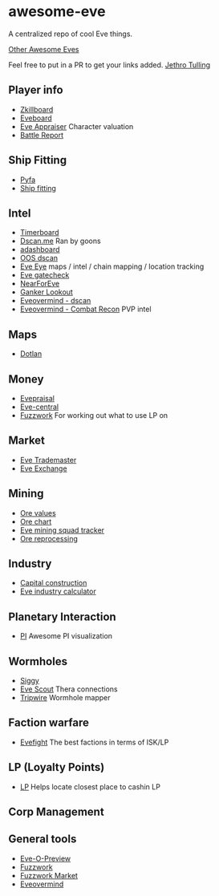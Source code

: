 # awesome-eve

A centralized repo of cool Eve things.

[Other Awesome Eves](https://github.com/devfleet/awesome-eve)

Feel free to put in a PR to get your links added. [Jethro Tulling](https://zkillboard.com/character/96661546)

Player info
-- 

- [Zkillboard](http://zkillboard.com)
- [Eveboard](http://eveboard.com)
- [Eve Appraiser](http://www.eve-appraiser.com) Character valuation
- [Battle Report](http://evf-eve.com/services/brcat/)

Ship Fitting
--

- [Pyfa](https://github.com/pyfa-org/Pyfa)
- [Ship fitting](https://o.smium.org)


Intel
--

- [Timerboard](https://timerboard.net)
- [Dscan.me](https://dscan.me) Ran by goons
- [adashboard](https://adashboard.info/intel)
- [OOS dscan](http://tools.oos-alliance.net/dscan/)
- [Eve Eye](https://eveeye.com) maps / intel / chain mapping / location tracking
- [Eve gatecheck](http://eve-gatecheck.space)
- [NearForEve](http://www.nearforeve.com)
- [Ganker Lookout](https://gankerlookout.com)
- [Eveovermind - dscan](http://collab.eveovermind.com/dscan.php)
- [Eveovermind - Combat Recon](http://www.eveovermind.com/combatrecon.php) PVP intel


Maps
--

- [Dotlan](http://evemaps.dotlan.net)


Money
-- 

- [Evepraisal](http://evepraisal.com)
- [Eve-central](https://eve-central.com)
- [Fuzzwork](https://www.fuzzwork.co.uk/lpstore/) For working out what to use LP on

Market
--

- [Eve Trademaster](www.evetrademaster.com)
- [Eve Exchange](https://eve.exchange)

Mining
--

- [Ore values](http://ore.cerlestes.de/#site:ore)
- [Ore chart](https://eve.tools/oreChart)
- [Eve mining squad tracker](http://tracker.eveminingsquad.com/)
- [Ore reprocessing](https://eve.tools/reprocessor)


Industry
--

- [Capital construction](http://eve.smith-net.org.uk/capital/)
- [Eve industry calculator](http://eve-industry.org/calc)


Planetary Interaction
--

- [PI](http://alysii.com/eve/pi/) Awesome PI visualization


Wormholes
--

- [Siggy](https://siggy.borkedlabs.com/pages/welcome)
- [Eve Scout](https://www.eve-scout.com/thera) Thera connections
- [Tripwire](https://tripwire.eve-apps.com) Wormhole mapper

Faction warfare
--

- [Evefight](http://evefight.com) The best factions in terms of ISK/LP

LP (Loyalty Points)
--

- [LP](http://nearest.ouroborus.org) Helps locate closest place to cashin LP

Corp Management
-- 

General tools
--

- [Eve-O-Preview](https://github.com/Phrynohyas/eve-o-preview)
- [Fuzzwork](https://www.fuzzwork.co.uk)
- [Fuzzwork Market](https://market.fuzzwork.co.uk)
- [Eveovermind](http://www.eveovermind.com)
